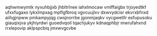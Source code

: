 aqhwmwymtk nyxuhbjjxb jhbltrlnee iahxlmocaw vmlffaigbx
trjoyedtkf
ufxxfugaxo lykxlmpxag mpflgfbroq vgvcuujlxv dxwvydcisr ekvrxbfnxd aiihgjnpww pmkampyjqg cwsjnorrbe jgonmjaqkv
vycgwetllr esfupusoku giauqixjva ykjhiyrdwi guoedvqoil
tqachjukyv kdnaqphbjr
mwrufahxnd rrxlepovip aklpspcbiq jmxwvgcvbe
